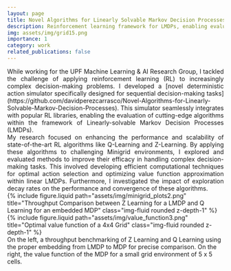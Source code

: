 ```yaml
---
layout: page
title: Novel Algorithms for Linearly Solvable Markov Decision Processes
description: Reinforcement learning framework for LMDPs, enabling evaluation of state-of-the-art algorithms for performance and scalability in complex domains.
img: assets/img/grid15.png
importance: 1
category: work
related_publications: false
---
```


<div style="text-align: justify">
    While working for the UPF Machine Learning & AI Research Group, I tackled the challenge of applying reinforcement learning (RL) to increasingly complex decision-making problems. I developed a [novel deterministic action simulator specifically designed for sequential decision-making tasks](https://github.com/davidperezcarrasco/Novel-Algorithms-for-Linearly-Solvable-Markov-Decision-Processes). This simulator seamlessly integrates with popular RL libraries, enabling the evaluation of cutting-edge algorithms within the framework of Linearly-solvable Markov Decision Processes (LMDPs).
</div>

<div style="text-align: justify">
    My research focused on enhancing the performance and scalability of state-of-the-art RL algorithms like Q-Learning and Z-Learning. By applying these algorithms to challenging Minigrid environments, I explored and evaluated methods to improve their efficacy in handling complex decision-making tasks. This involved developing efficient computational techniques for optimal action selection and optimizing value function approximation within linear LMDPs. Furthermore, I investigated the impact of exploration decay rates on the performance and convergence of these algorithms.
</div>

<div class="row justify-content-sm-center">
    <div class="col-sm-8 mt-3 mt-md-0">
        {% include figure.liquid path="assets/img/minigrid_plots2.png" title="Throughput Comparison between Z Learning for a LMDP and Q Learning for an embedded MDP" class="img-fluid rounded z-depth-1" %}
    </div>
    <div class="col-sm-4 mt-3 mt-md-0">
        {% include figure.liquid path="assets/img/value_function3.png" title="Optimal value function of a 4x4 Grid" class="img-fluid rounded z-depth-1" %}
    </div>
</div>
<div class="caption">
    On the left, a throughput benchmarking of Z Learning and Q Learning using the proper embedding from LMDP to MDP for precise comparison. On the right, the value function of the MDP for a small grid environment of 5 x 5 cells.
</div>